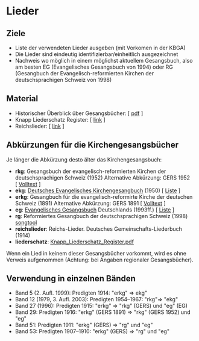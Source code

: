 # Lieder

## Ziele
- Liste der verwendeten Lieder ausgeben (mit Vorkomen in der KBGA)
- Die Lieder sind eindeutig identifizierbar/einheitlich ausgezeichnet
- Nachweis wo möglich in einem möglichst aktuellem Gesangsbuch, also am besten EG (Evangelisches Gesangsbuch von 1994) oder RG (Gesangbuch der Evangelisch-reformierten Kirchen der deutschsprachigen Schweiz von 1998)

## Material
- Historischer Überblick über Gesangsbücher: [ [pdf](pdfs/GBr_CH.pdf) ] <!--[https://marti3097.ch/GBr/GBr_CH.pdf](pdfs/GBr_CH.pdf)-->
- Knapp Liederschatz Register: [ [link](https://www.digitale-sammlungen.de/de/view/bsb10593319?page=1382) ]
- Reichslieder: [ [link](https://www.evangeliums.net/lieder/liederbuch_reichs_lieder.html) ]

## Abkürzungen für die Kirchengesangsbücher

Je länger die Abkürzung desto älter das Kirchengesangsbuch:

- __rkg__: Gesangsbuch der evangelisch-reformierten Kirchen der deutschsprachigen Schweiz (1952) Alternative Abkürzung: GERS 1952
[ [Volltext](https://archive.org/details/gesangbuchdereva00schw/page/n5/mode/2up) ]
- __ekg__: [Deutsches Evangelisches Kirchengesangbuch](https://de.wikipedia.org/wiki/Evangelisches_Kirchengesangbuch) (1950) [ [Liste](https://www.evangeliums.net/lieder/liederbuch_evangelisches_kirchengesangbuch.html) ]
- __erkg__: Gesangbuch für die evangelisch-reformirte Kirche der deutschen Schweiz (1891) Alternative Abkürzung: GERS 1891 [ [Volltext](https://archive.org/details/gesangbuchfurdie00unse_0/page/n5/mode/2up) ]
- __eg__: [Evangelisches Gesangsbuch](https://de.wikipedia.org/wiki/Evangelisches_Gesangbuch) Deutschlands (1993ff.) [ [Liste](https://de.wikipedia.org/wiki/Liste_der_Kirchenlieder_im_Evangelischen_Gesangbuch) ]
- __rg__: Reformiertes Gesangbuch der deutschsprachigen Schweiz (1998) [songtool](https://songtool.gottesdienst-ref.ch)
- __reichslieder__: Reichs-Lieder. Deutsches Gemeinschafts-Liederbuch (1914)
- __liederschatz__: [Knapp_Liederschatz_Register.pdf](https://www.digitale-sammlungen.de/de/view/bsb10593319?page=1382)

Wenn ein Lied in keinem dieser Gesangsbücher vorkommt, wird es ohne Verweis aufgenommen (Achtung: bei Angaben regionaler Gesangsbücher).

## Verwendung in einzelnen Bänden

- Band 5 (2. Aufl. 1999): Predigten 1914: "erkg" => ekg"
- Band 12 (1979, 3. Aufl. 2003): Predigten 1954–1967: "rkg"=> "ekg"
- Band 27 (1996): Predigten 1915: "erkg" => "rkg" (GERS) und "eg" (EG)
- Band 29: Predigten 1916: "erkg" (GERS 1891) => "rkg" (GERS 1952) und "eg"
- Band 51: Predigten 1911: "erkg" (GERS) => "rg" und "eg"
- Band 53: Predigten 1907–1910: "erkg" (GERS) => "rg" und "eg"
